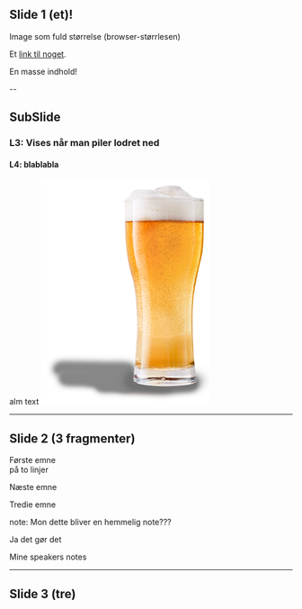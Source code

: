 ## Slide 1 (et)!
<!-- .slide: data-background="img/TvE-img-bg.jpg" data-background-size="100% 100%" -->
Image som fuld størrelse (browser-størrlesen)

Et [link til noget](http://hakim.se).  

En masse indhold!

--

## SubSlide
### L3: Vises når man piler lodret ned
#### L4: blablabla
alm text
<img src="img/beer-1.png" width="300" height="400" />


---

## Slide 2 (3 fragmenter)
Første emne  
på to linjer
<!-- .element: class="fragment" -->

Næste emne
<!-- .element: class="fragment" -->

Tredie emne
<!-- .element: class="fragment" -->


note: Mon dette bliver en hemmelig note???

Ja det gør det

Mine speakers notes

---

## Slide 3 (tre)
